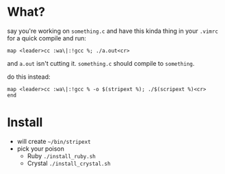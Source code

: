 # What?

say you're working on `something.c` and have this kinda thing in your `.vimrc` for a quick compile and run:

```vim
map <leader>cc :wa\|:!gcc %; ./a.out<cr>
```

and `a.out` isn't cutting it. `something.c` should compile to `something`.

do this instead:

```vim
map <leader>cc :wa\|:!gcc % -o $(stripext %); ./$(scripext %)<cr>
end
```

# Install
* will create `~/bin/stripext`
* pick your poison
  * Ruby `./install_ruby.sh`
  * Crystal `./install_crystal.sh`

